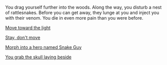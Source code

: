 You drag yourself further into the woods. Along the way, you disturb a nest of
rattlesnakes. Before you can get away, they lunge at you and inject you with
their venom. You die in even more pain than you were before.

[Move toward the light](light/light.md)

[Stay, don't move](stay/stay.md)

[Morph into a hero named Snake Guy](snake/snake-guy.md)

[You grab the skull laying beside](skull/skull.md)
